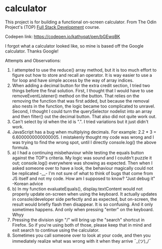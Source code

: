 # calculator

This project is for building a functional on-screen calculator. From The Odin Project's (TOP) [Full Stack Development](https://www.theodinproject.com/courses/web-development-101/lessons/calculator) course.

Codepen link: https://codepen.io/kathyqat/pen/bGEwqBK

I forgot what a calculator looked like, so mine is based off the Google calculator. Thanks Google!

Attempts and Observations:
1. I attempted to use the reduce() array method, but it is too much effort to figure out how to store and recall an operator. It is way easier to use a for loop and have simple access by the way of array indices.
2. When adding a decimal button for the extra credit section, I tried two things before the final solution. First, I thought that I would have to use removeEventListener() method on the button. That relies on the removing the function that was first added, but because the removal also nests in the function, the logic became too complicated to unravel. Second, I thought I could turn the querySelector nodelist into an array and then filter() out the decimal button. That also did not quite work out.
3. Can't select by id when the id is ".". I tried variations but it just didn't work.
4. JavaScript has a bug when multiplying decimals. For example: 2.2 * 3 = 6.6000000000000005. I mistakenly thought my code was wrong and I was trying to find the wrong spot, until I directly console.log() the above formula. 
5. a) I had a continuing misbehaviour while testing the equals button against the TOP's criteria. My logic was sound and I couldn't puzzle it out; console.log() everywhere was showing as expected. Then when I asked someone over to have a look, the behaviour magically could not be replicated -__- I'm not sure of what to think of bugs that come from JS itself and not my code. How am I supposed to know? "Just debug it" -Korean advice
5. b) In my function evaluateEquals(), display.textContent would not properly update on-screen when using the keyboard. It actually updates in console/developer side perfectly and as expected, but on-screen, the result would briefly flash then disappear. It is so confusing. And it only sometimes happens. And only when pressing "enter" on the keyboard. Whyy
6. Pressing the division sign "/" will bring up the "search" shortcut in Firefox. So if you're using both of those, please keep that in mind and exit search to continue using the calculator.
7. Sometimes you call someone over to look at your code, and then you immediately realize what was wrong with it when they arrive ¯\_(ツ)_/¯